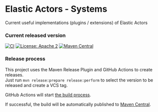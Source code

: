 Elastic Actors - Systems
=====================

Current useful implementations (plugins / extensions) of Elastic Actors

### Current released version

[![CI](https://github.com/elasticsoftwarefoundation/elasticactors-systems/actions/workflows/maven.yml/badge.svg)](https://github.com/elasticsoftwarefoundation/elasticactors-systems/actions/workflows/maven.yml)
[![License: Apache 2](https://img.shields.io/badge/LICENSE-Apache2-blue.svg)](https://www.apache.org/licenses/LICENSE-2.0.txt)
[![Maven Central](https://img.shields.io/maven-central/v/org.elasticsoftwarefoundation.elasticactors-systems/elasticactors-systems.svg?label=Maven%20Central)](https://search.maven.org/search?q=g:%22org.elasticsoftwarefoundation.elasticactors-systems%22)

### Release process

This project uses the Maven Release Plugin and GitHub Actions to create releases.\
Just run `mvn release:prepare release:perform` to select the version to be released and create a
VCS tag.

GitHub Actions will start [the build process](https://github.com/elasticsoftwarefoundation/elasticactors-systems/actions/workflows/maven-publish.yml).

If successful, the build will be automatically published to [Maven Central](https://repo.maven.apache.org/maven2/org/elasticsoftwarefoundation/elasticactors-systems/).
